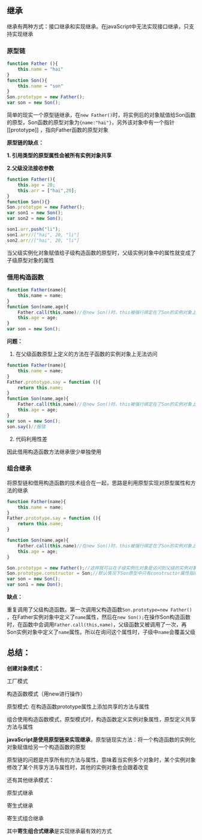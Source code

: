 ## 继承

继承有两种方式：接口继承和实现继承。在javaScript中无法实现接口继承，只支持实现继承 



### 原型链

```js
function Father (){
	this.name = "hai"
}
function Son(){
    this.name = "son"
}
Son.prototype = new Father();
var son = new Son();
```

简单的现实一个原型链继承，在`new Father()`时，将实例后的对象赋值给Son函数的原型，Son函数的原型对象为`{name:"hai"}`，另外该对象中有一个指针[[prototype]] ，指向Father函数的原型对象

**原型链的缺点：**

**1. 引用类型的原型属性会被所有实例对象共享**

**2.父级没法接收参数**

```js
function Father(){
    this.age = 20;
    this.arr = ["hai",20];
}
function Son(){}
Son.prototype = new Father();
var son1 = new Son();
var son2 = new Son();

son1.arr,push("li");
son1.arr//["hai", 20, "li"]
son2.arr//["hai", 20, "li"]
```

当父级实例化对象赋值给子级构造函数的原型时，父级实例对象中的属性就变成了子级原型对象的属性



### 借用构造函数 

```js
function Father(name){
    this,name = name;
}
function Son(name,age){
    Father.call(this,name)//在new Son()时，this被强行绑定在了Son的实例对象上
    this.age = age;
}
var son = new Son();
```

**问题：**

1. 在父级函数原型上定义的方法在子函数的实例对象上无法访问

```js
function Father(name){
    this.name = name;
}
Father.prototype.say = function (){
    return this.name;
}
function Son(name,age){
    Father.call(this,name)//在new Son()时，this被强行绑定在了Son的实例对象上
    this.age = age;
}
var son = new Son();
son.say()//报错
```

2. 代码利用性差

因此借用构造函数方法继承很少单独使用

### 组合继承

将原型链和借用构造函数的技术组合在一起，思路是利用原型实现对原型属性和方法的继承 

```js
function Father(name){
    this.name = name;
}
Father.prototype.say = function (){
    return this.name;
}

function Son(name,age){
    Father.call(this,name)//在new Son()时，this被强行绑定在了Son的实例对象上
    this.age = age;
}

Son.prototype = new Father();//这样就可以在子级实例化对象是访问到父级的实例对象，父级的实例对象中有个指针[[prototype]]指向父级函数的原型
Son.prototype.constructor = Son;//默认情况下Son原型中只有constructor属性指向自身，但原型被重新赋值，当访问constructor属性时，会通过父级实例化对象中的指针[[prototype]]找到父级的原型对象，在该对象中有constructor属性指向父级本身。所以要重新给子级原型上重新添加自己的constructor属性，方便分别对象类型。
var son = new Son();
var son1 = new Don();
```

**缺点：**

重复调用了父级构造函数。第一次调用父构造函数`Son.prototype=new Father()` ，在Father实例对象中定义了`name`属性，然后在`new Son();`在操作Son构造函数时，在函数中会调用`Father.call(this,name)`，父级函数又被调用了一次，再Son实例对象中定义了`name`属性。所以在询问这个属性时，子级中`name`会覆盖父级

## 总结：

**创建对象模式：**

工厂模式

构造函数模式（用new进行操作）

原型模式: 在构造函数prototype属性上添加共享的方法与属性

组合使用构造函数模式，原型模式时，构造函数定义实例对象属性，原型定义共享方法与属性



**javaScript是使用原型链来实现继承**，原型链现实方法：将一个构造函数的实例化对象赋值给另一个构造函数的原型

原型链的问题是共享所有的方法与属性，意味着当实例多个对象时，某个实例对象修改了某个共享方法与属性时，其他的实例对象也会跟着改变 

还有其他继承模式：

原型式继承

寄生式继承 

寄生式组合继承 

其中**寄生组合式继承**是实现继承最有效的方式